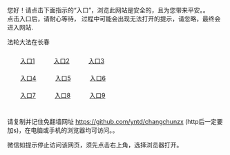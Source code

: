 您好！请点击下面指示的“入口”，浏览此网站是安全的，且为您带来平安。。 <br/>
点击入口后，请耐心等待， 过程中可能会出现无法打开的提示，请忽略，最终会进入网站. </br>

法轮大法在长春<br/>
<div style="padding:10px"><a style="margin:20px" target="_blank" href="https://drovpnpv1d1du.cloudfront.net/2Qpsp?dyurw" id="ccLink1" rel="nofollow">入口1</a> <a target="_blank" style="margin:20px" href="https://d1q0gptywngfu8.cloudfront.net/2Qpsp?xbxpqyp" id="ccLink2" rel="nofollow">入口2</a> <a style="margin:20px" target="_blank" href="https://d365ess82da9gu.cloudfront.net/2Qpsp?owsvxco" id="ccLink3" rel="nofollow">入口3</a></div>

<div style="padding:10px" ><a style="margin:20px" target="_blank" href="https://drovpnpv1d1du.cloudfront.net/2Qpsp?dyurw" id="ccLink4" rel="nofollow">入口4</a> <a style="margin:20px" href="https://d1q0gptywngfu8.cloudfront.net/2Qpsp?xbxpqyp" target="_blank" id="ccLink5" rel="nofollow">入口5</a> <a style="margin:20px" href="https://d365ess82da9gu.cloudfront.net/2Qpsp?owsvxco" target="_blank" id="ccLink6" rel="nofollow">入口6</a></div>

<div style="padding:10px"><a style="margin:20px" target="_blank" href="https://drovpnpv1d1du.cloudfront.net/2Qpsp?dyurw" id="ccLink7" rel="nofollow">入口7</a> <a style="margin:20px" href="https://d1q0gptywngfu8.cloudfront.net/2Qpsp?xbxpqyp" target="_blank" id="ccLink8" rel="nofollow">入口8</a> <a style="margin:20px" target="_blank" href="https://d365ess82da9gu.cloudfront.net/2Qpsp?owsvxco" id="ccLink9" rel="nofollow">入口9</a></div>

<br/>



请复制并记住免翻墙网址 https://github.com/yntd/changchunzx (http后一定要加s)，在电脑或手机的浏览器均可访问。。<br/>

微信如提示停止访问该网页，须先点击右上角，选择浏览器打开。
